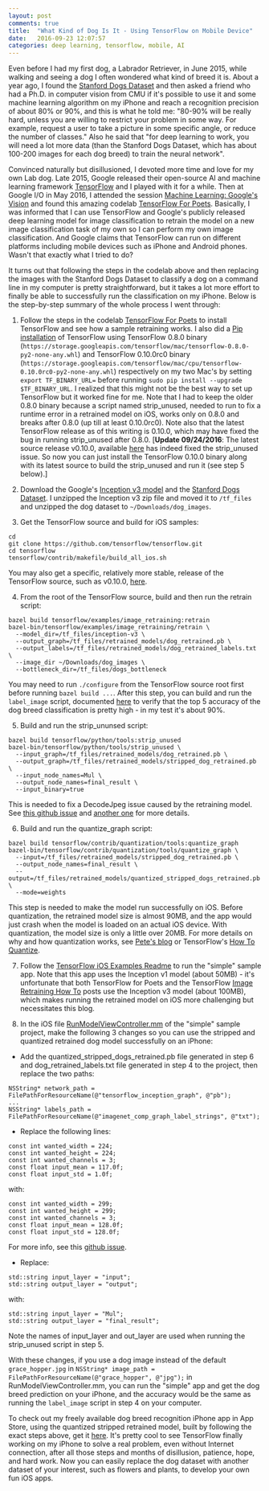 ```yaml
---
layout: post
comments: true
title:  "What Kind of Dog Is It - Using TensorFlow on Mobile Device"
date:   2016-09-23 12:07:57
categories: deep learning, tensorflow, mobile, AI
---
```


Even before I had my first dog, a Labrador Retriever, in June 2015, while walking and seeing a dog I often wondered what kind of breed it is. About a year ago, I found the [Stanford Dogs Dataset](http://vision.stanford.edu/aditya86/ImageNetDogs/) and then asked a friend who had a Ph.D. in computer vision from CMU if it's possible to use it and some machine learning algorithm on my iPhone and reach a recognition precision of about 80% or 90%, and this is what he told me: "80-90% will be really hard, unless you are willing to restrict your problem in some way. For example, request a user to take a picture in some specific angle, or reduce the number of classes." Also he said that "for deep learning to work, you will need a lot more data (than the Stanford Dogs Dataset, which has about 100-200 images for each dog breed) to train the neural network".

Convinced naturally but disillusioned, I devoted more time and love for my own Lab dog. Late 2015, Google released their open-source AI and machine learning framework [TensorFlow](https://www.tensorflow.org) and I played with it for a while. Then at Google I/O in May 2016, I attended the session [Machine Learning: Google's Vision](https://www.youtube.com/watch?v=Rnm83GqgqPE) and found this amazing codelab [TensorFlow For Poets](https://codelabs.developers.google.com/codelabs/tensorflow-for-poets). Basically, I was informed that I can use TensorFlow and Google's publicly released deep learning model for image classification to retrain the model on a new image classification task of my own so I can perform my own image classification. And Google claims that TensorFlow can run on different platforms including mobile devices such as iPhone and Android phones. Wasn't that exactly what I tried to do?

It turns out that following the steps in the codelab above and then replacing the images with the Stanford Dogs Dataset to classify a dog on a command line in my computer is pretty straightforward, but it takes a lot more effort to finally be able to successfully run the classification on my iPhone. Below is the step-by-step summary of the whole process I went through:

1. Follow the steps in the codelab [TensorFlow For Poets](https://codelabs.developers.google.com/codelabs/tensorflow-for-poets) to install TensorFlow and see how a sample retraining works. I also did a [Pip installation](https://www.tensorflow.org/versions/r0.10/get_started/os_setup.html#pip-installation) of TensorFlow using TensorFlow 0.8.0 binary (`https://storage.googleapis.com/tensorflow/mac/tensorflow-0.8.0-py2-none-any.whl`) and TensorFlow 0.10.0rc0 binary (`https://storage.googleapis.com/tensorflow/mac/cpu/tensorflow-0.10.0rc0-py2-none-any.whl`) respectively on my two Mac's by setting `export TF_BINARY_URL=` before running `sudo pip install --upgrade  $TF_BINARY_URL`. I realized that this might not be the best way to set up TensorFlow but it worked fine for me. Note that I had to keep the older 0.8.0 binary because a script named strip_unused, needed to run to fix a runtime error in a retrained model on iOS, works only on 0.8.0 and breaks after 0.8.0 (up till at least 0.10.0rc0). Note also that the latest TensorFlow release as of this writing is 0.10.0, which may have fixed the bug in running strip_unused after 0.8.0. [**Update 09/24/2016**: The latest source release v0.10.0, available [here](https://github.com/tensorflow/tensorflow/releases) has indeed fixed the strip_unused issue. So now you can just install the TensorFlow 0.10.0 binary along with its latest source to build the strip_unused and run it (see step 5 below).]

2. Download the Google's [Inception v3 model](https://storage.googleapis.com/download.tensorflow.org/models/inception_dec_2015.zip) and the [Stanford Dogs Dataset](http://vision.stanford.edu/aditya86/ImageNetDogs/). I unzipped the Inception v3 zip file and moved it to `/tf_files` and unzipped the dog dataset to `~/Downloads/dog_images`.

3. Get the TensorFlow source and build for iOS samples:
```
cd
git clone https://github.com/tensorflow/tensorflow.git
cd tensorflow
tensorflow/contrib/makefile/build_all_ios.sh
```
You may also get a specific, relatively more stable, release of the TensorFlow source, such as v0.10.0,  [here](https://github.com/tensorflow/tensorflow/releases).

4. From the root of the TensorFlow source, build and then run the retrain script:
```
bazel build tensorflow/examples/image_retraining:retrain
bazel-bin/tensorflow/examples/image_retraining/retrain \
  --model_dir=/tf_files/inception-v3 \
  --output_graph=/tf_files/retrained_models/dog_retrained.pb \
  --output_labels=/tf_files/retrained_models/dog_retrained_labels.txt \
  --image_dir ~/Downloads/dog_images \
  --bottleneck_dir=/tf_files/dogs_bottleneck
```
You may need to run `./configure` from the TensorFlow source root first before running `bazel build ...`. After this step, you can build and run the `label_image` script, documented [here](https://www.tensorflow.org/versions/r0.10/how_tos/image_retraining/index.html) to verify that the top 5 accuracy of the dog breed classification is pretty high - in my test it's about 90%.

5. Build and run the strip_ununsed script:
```
bazel build tensorflow/python/tools:strip_unused
bazel-bin/tensorflow/python/tools/strip_unused \
  --input_graph=/tf_files/retrained_models/dog_retrained.pb \
  --output_graph=/tf_files/retrained_models/stripped_dog_retrained.pb \
  --input_node_names=Mul \
  --output_node_names=final_result \
  --input_binary=true
```
This is needed to fix a DecodeJpeg issue caused by the retraining model. See [this github issue](https://github.com/tensorflow/tensorflow/issues/2883) and [another one](https://github.com/tensorflow/tensorflow/issues/3480) for more details.

6. Build and run the quantize_graph script:
```
bazel build tensorflow/contrib/quantization/tools:quantize_graph
bazel-bin/tensorflow/contrib/quantization/tools/quantize_graph \    
  --input=/tf_files/retrained_models/stripped_dog_retrained.pb \
  --output_node_names=final_result \
  --output=/tf_files/retrained_models/quantized_stripped_dogs_retrained.pb \
  --mode=weights
```
This step is needed to make the model run successfully on iOS. Before quantization, the retrained model size is almost 90MB, and the app would just crash when the model is loaded on an actual iOS device. With quantization, the model size is only a little over 20MB. For more details on why and how quantization works, see [Pete's blog](https://petewarden.com/2016/05/03/how-to-quantize-neural-networks-with-tensorflow/) or TensorFlow's [How To Quantize](https://www.tensorflow.org/versions/r0.10/how_tos/quantization/index.html).


7. Follow the [TensorFlow iOS Examples Readme](https://github.com/tensorflow/tensorflow/tree/master/tensorflow/contrib/ios_examples) to run the "simple" sample app. Note that this app uses the Inception v1 model (about 50MB) - it's unfortunate that both TensorFlow for Poets and the TensorFlow [Image Retraining How To](https://www.tensorflow.org/versions/r0.10/how_tos/image_retraining/index.html) posts use the Inception v3 model (about 100MB), which makes running the retrained model on iOS more challenging but necessitates this blog.

8. In the iOS file [RunModelViewController.mm](https://github.com/tensorflow/tensorflow/blob/master/tensorflow/contrib/ios_examples/simple/RunModelViewController.mm) of the "simple" sample project, make the following 3 changes so you can use the stripped and quantized retrained dog model successfully on an iPhone:
* Add the quantized_stripped_dogs_retrained.pb file generated in step 6 and dog_retrained_labels.txt file generated in step 4 to the project, then replace the two paths:
```
NSString* network_path = FilePathForResourceName(@"tensorflow_inception_graph", @"pb");
...
NSString* labels_path = FilePathForResourceName(@"imagenet_comp_graph_label_strings", @"txt");
```
* Replace the following lines:
```
const int wanted_width = 224;
const int wanted_height = 224;  
const int wanted_channels = 3;  
const float input_mean = 117.0f;  
const float input_std = 1.0f;  
```
with:
```
const int wanted_width = 299;  
const int wanted_height = 299;  
const int wanted_channels = 3;  
const float input_mean = 128.0f;  
const float input_std = 128.0f;  
```
For more info, see this [github issue](https://github.com/tensorflow/tensorflow/issues/2883).
* Replace:
```
std::string input_layer = "input";
std::string output_layer = "output";
```
with:
```
std::string input_layer = "Mul";
std::string output_layer = "final_result";
```
Note the names of input_layer and out_layer are used when running the strip_unused script in step 5.

With these changes, if you use a dog image instead of the default `grace_hopper.jpg` in `NSString* image_path = FilePathForResourceName(@"grace_hopper", @"jpg");` in RunModelViewController.mm, you can run the "simple" app and get the dog breed prediction on your iPhone, and the accuracy would be the same as running the `label_image` script in step 4 on your computer.

To check out my freely available dog breed recognition iPhone app in App Store, using the quantized stripped retrained model, built by following the exact steps above, get it [here](https://itunes.apple.com/us/app/dog-breeds-recognition-powered/id1150923794?mt=8). It's pretty cool to see TensorFlow finally working on my iPhone to solve a real problem, even without Internet connection, after all those steps and months of disillusion, patience, hope, and hard work. Now you can easily replace the dog dataset with another dataset of your interest, such as flowers and plants, to develop your own fun iOS apps.
